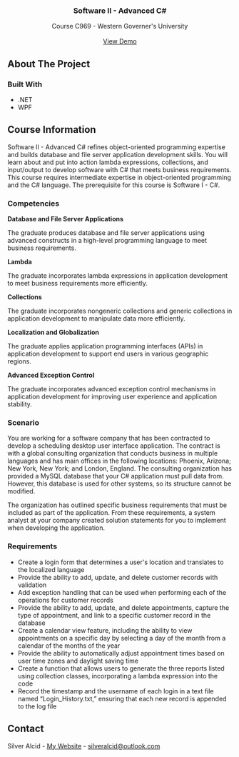 <a id="readme-top"></a>

<h3 align="center">Software II - Advanced C#</h3>

  <p align="center">
    Course C969 - Western Governer's University
    <br />
    <br />
    <a href="https://github.com/github_username/repo_name">View Demo</a>
</div>


<!-- ABOUT THE PROJECT -->
## About The Project



### Built With

* .NET
* WPF


## Course Information

Software II - Advanced C# refines object-oriented programming expertise and builds database and file server application development skills. You will learn about and put into action lambda expressions, collections, and input/output to develop software with C# that meets business requirements. This course requires intermediate expertise in object-oriented programming and the C# language. The prerequisite for this course is Software I - C#.

### Competencies

**Database and File Server Applications**

The graduate produces database and file server applications using advanced constructs in a high-level programming language to meet business requirements.

**Lambda**

The graduate incorporates lambda expressions in application development to meet business requirements more efficiently.

**Collections**

The graduate incorporates nongeneric collections and generic collections in application development to manipulate data more efficiently.

**Localization and Globalization**

The graduate applies application programming interfaces (APIs) in application development to support end users in various geographic regions.

**Advanced Exception Control**

The graduate incorporates advanced exception control mechanisms in application development for improving user experience and application stability.

### Scenario

You are working for a software company that has been contracted to develop a scheduling desktop user interface application. The contract is with a global consulting organization that conducts business in multiple languages and has main offices in the following locations: Phoenix, Arizona; New York, New York; and London, England. The consulting organization has provided a MySQL database that your C# application must pull data from. However, this database is used for other systems, so its structure cannot be modified.

The organization has outlined specific business requirements that must be included as part of the application. From these requirements, a system analyst at your company created solution statements for you to implement when developing the application.

### Requirements

* Create a login form that determines a user's location and translates to the localized language
* Provide the ability to add, update, and delete customer records with validation
* Add exception handling that can be used when performing each of the operations for customer records
* Provide the ability to add, update, and delete appointments, capture the type of appointment, and link to a specific customer record in the database
* Create a calendar view feature, including the ability to view appointments on a specific day by selecting a day of the month from a calendar of the months of the year
* Provide the ability to automatically adjust appointment times based on user time zones and daylight saving time
* Create a function that allows users to generate the three reports listed using collection classes, incorporating a lambda expression into the code
* Record the timestamp and the username of each login in a text file named “Login_History.txt,” ensuring that each new record is appended to the log file


<!-- CONTACT -->
## Contact

Silver Alcid - [My Website](https://silveralcid.com) - silveralcid@outlook.com
